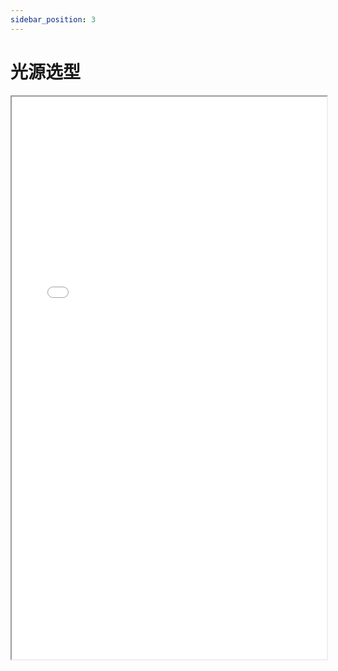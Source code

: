```yaml
---
sidebar_position: 3
---
```


# 光源选型

<iframe src="/光源选型.pptx" width="100%" height="900px"></iframe>
